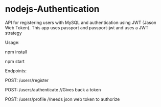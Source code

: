 # nodejs-Authentication

API for registering users with MySQL and authentication using JWT (Jason Web Token). This app uses passport and passport-jwt and uses a JWT strategy 

Usage:

npm install

npm start

Endpoints:

POST: /users/register

POST: /users/authenticate //Gives back a token

POST: /users/profile //needs json web token to authorize
